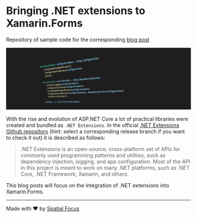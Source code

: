 # Bringing .NET extensions to Xamarin.Forms

Repository of sample code for the corresponding [blog post](https://spatial-focus.net/blog/bringing-net-extensions-to-xamarin-forms)

![Code](.github/code.png 'code.png')

With the rise and evolution of ASP.NET Core a lot of practical libraries were created and bundled as `.NET Extensions`. In the official [.NET Extensions Github repository](https://github.com/dotnet/extensions) (hint: select a corresponding release branch if you want to check it out) it is described as follows:

>.NET Extensions is an open-source, cross-platform set of APIs for commonly used programming patterns and utilities, such as dependency injection, logging, and app configuration. Most of the API in this project is meant to work on many .NET platforms, such as .NET Core, .NET Framework, Xamarin, and others.

This blog posts will focus on the integration of .NET extensions into Xamarin.Forms.

----

Made with :heart: by [Spatial Focus](https://spatial-focus.net/)